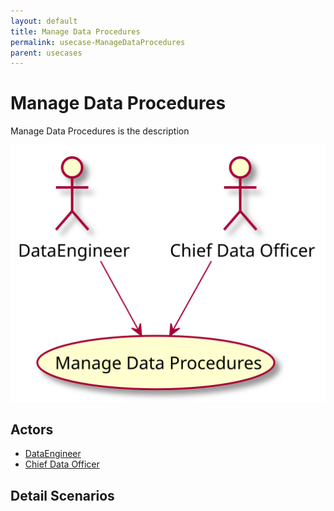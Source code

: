```yaml
---
layout: default
title: Manage Data Procedures
permalink: usecase-ManageDataProcedures
parent: usecases
---
```


# Manage Data Procedures

Manage Data Procedures is the description

![Activities Diagram](./activities.svg)

## Actors

* [DataEngineer](actor-dataengineer)
* [Chief Data Officer](actor-cdo)


## Detail Scenarios


  

